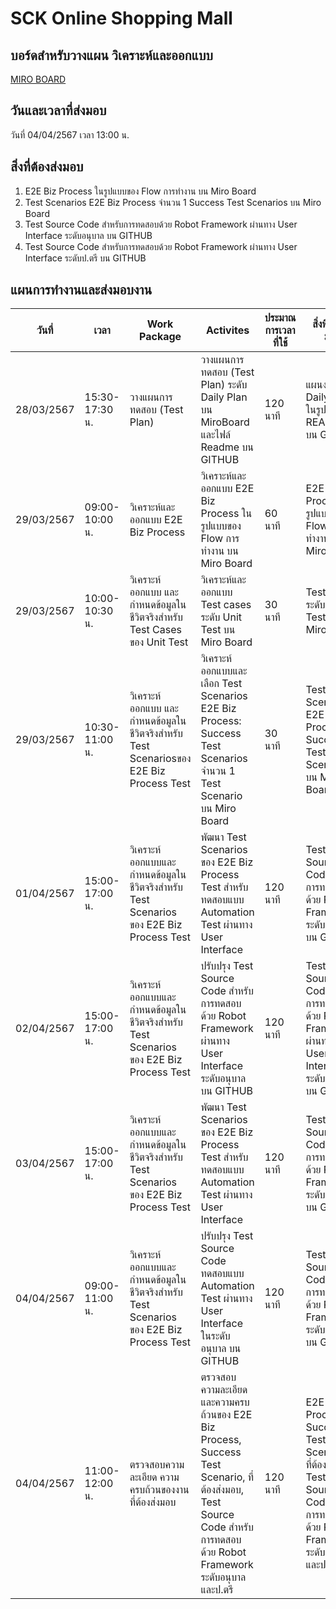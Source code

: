 # SCK Online Shopping Mall

## บอร์ดสำหรับวางแผน วิเคราะห์และออกแบบ
[MIRO BOARD](https://miro.com/app/board/uXjVKcyxM6s=/?moveToWidget=3458764583878514829&cot=14)

## วันและเวลาที่ส่งมอบ
   วันที่ 04/04/2567 เวลา 13:00 น.

## สิ่งที่ต้องส่งมอบ
1. E2E Biz Process ในรูปแบบของ Flow การทํางาน บน Miro Board
2. Test Scenarios E2E Biz Process จำนวน 1 Success Test Scenarios บน Miro Board
3. Test Source Code สําหรับการทดสอบด้วย Robot Framework ผ่านทาง User Interface ระดับอนุบาล บน GITHUB
4. Test Source Code สําหรับการทดสอบด้วย Robot Framework ผ่านทาง User Interface  ระดับป.ตรี บน GITHUB

## แผนการทำงานและส่งมอบงาน

| วันที่ | เวลา | Work Package | Activites | ประมาณการเวลาที่ใช้ | สิ่งที่ต้องส่งมอบ | ความคืบหน้า | เวลาที่ใช้จริง |
|-----|------|--------------|-----------|------------------|-------------|-----------|----------|
| 28/03/2567 | 15:30-17:30 น. | วางแผนการทดสอบ (Test Plan)| วางแผนการทดสอบ (Test Plan) ระดับ Daily Plan บน MiroBoard และไฟล์ Readme บน GITHUB | 120 นาที | แผนงานระดับ Daily Plan ในรูปแบบไฟล์ README บน GITHUB | Completed | 140 นาที |
| 29/03/2567 | 09:00-10:00 น. |วิเคราะห์และออกแบบ E2E Biz  Process | วิเคราะห์และออกแบบ E2E Biz  Process ในรูปแบบของ Flow การทำงาน บน Miro Board | 60 นาที | E2E Biz Process ในรูปแบบของ Flow การทำงาน บน Miro Board |  | X นาที |
| 29/03/2567 | 10:00-10:30 น. | วิเคราะห์ ออกแบบ และกำหนดข้อมูลในชีวิตจริงสำหรับ Test Cases ของ Unit Test | วิเคราะห์และออกแบบ Test cases ระดับ Unit Test บน Miro Board | 30 นาที | Test cases ระดับ Unit Test บน Miro Board |  | X นาที |
| 29/03/2567 | 10:30-11:00 น. | วิเคราะห์ ออกแบบ และกำหนดข้อมูลในชีวิตจริงสำหรับ Test Scenariosของ E2E Biz Process Test | วิเคราะห์ ออกแบบและเลือก Test Scenarios E2E Biz Process: Success Test Scenarios จำนวน 1 Test Scenario บน Miro Board | 30 นาที | Test Scenarios E2E Biz Process: 1 Success Test Scenarios บน Miro Board |  | X นาที |
| 01/04/2567 | 15:00-17:00 น. | วิเคราะห์ ออกแบบและกำหนดข้อมูลในชีวิตจริงสำหรับ Test Scenarios ของ E2E Biz  Process Test | พัฒนา Test Scenarios ของ E2E Biz  Process Test สําหรับทดสอบแบบ Automation Test ผ่านทาง User Interface | 120 นาที | Test Source Code สําหรับการทดสอบด้วย Robot Framework ระดับอนุบาล บน GITHUB |  | X นาที |
| 02/04/2567 | 15:00-17:00 น. | วิเคราะห์ ออกแบบและกำหนดข้อมูลในชีวิตจริงสำหรับ Test Scenarios ของ E2E Biz  Process Test | ปรับปรุง Test Source Code สําหรับการทดสอบด้วย Robot Framework ผ่านทาง User Interface ระดับอนุบาล บน GITHUB| 120 นาที | Test Source Code สําหรับการทดสอบด้วย Robot Framework ผ่านทาง User Interface ระดับอนุบาล บน GITHUB |  | X นาที |
| 03/04/2567 | 15:00-17:00 น. | วิเคราะห์ ออกแบบและกำหนดข้อมูลในชีวิตจริงสำหรับ Test Scenarios ของ E2E Biz  Process Test | พัฒนา Test Scenarios ของ E2E Biz  Process Test สําหรับทดสอบแบบ Automation Test ผ่านทาง User Interface | 120 นาที | Test Source Code สําหรับการทดสอบด้วย Robot Framework ระดับ ป.ตรี บน GITHUB |  | X นาที |
| 04/04/2567 | 09:00-11:00 น. | วิเคราะห์ ออกแบบและกำหนดข้อมูลในชีวิตจริงสำหรับ Test Scenarios ของ E2E Biz  Process Test | ปรับปรุง Test Source Code ทดสอบแบบ Automation Test ผ่านทาง User Interface ในระดับอนุบาล บน GITHUB | 120 นาที | Test Source Code สําหรับการทดสอบด้วย Robot Framework ระดับ ป.ตรี บน GITHUB |  | X นาที |
| 04/04/2567 | 11:00-12:00 น. | ตรวจสอบความละเอียด ความครบถ้วนของงานที่ต้องส่งมอบ| ตรวจสอบความละเอียดและความครบถ้วนของ E2E Biz Process, Success Test Scenario, ที่ต้องส่งมอบ, Test Source Code สําหรับการทดสอบด้วย Robot Framework ระดับอนุบาลและป.ตรี  | 120 นาที | E2E Biz Process, Success Test Scenario, ที่ต้องส่งมอบ, Test Source Code สําหรับการทดสอบด้วย Robot Framework ระดับอนุบาลและป.ตรี |  | X นาที |

